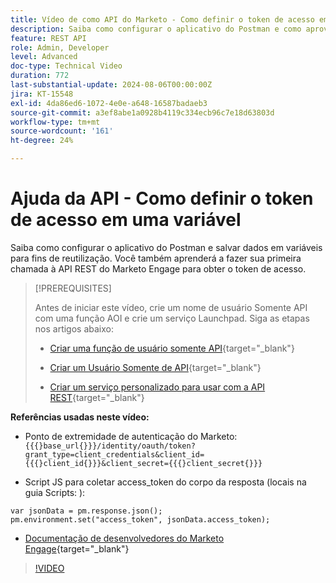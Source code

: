```yaml
---
title: Vídeo de como API do Marketo - Como definir o token de acesso em uma variável
description: Saiba como configurar o aplicativo do Postman e como aproveitar variáveis para salvar dados na variável para fins de reutilização.
feature: REST API
role: Admin, Developer
level: Advanced
doc-type: Technical Video
duration: 772
last-substantial-update: 2024-08-06T00:00:00Z
jira: KT-15548
exl-id: 4da86ed6-1072-4e0e-a648-16587badaeb3
source-git-commit: a3ef8abe1a0928b4119c334ecb96c7e18d63803d
workflow-type: tm+mt
source-wordcount: '161'
ht-degree: 24%

---
```


# Ajuda da API - Como definir o token de acesso em uma variável

Saiba como configurar o aplicativo do Postman e salvar dados em variáveis para fins de reutilização. Você também aprenderá a fazer sua primeira chamada à API REST do Marketo Engage para obter o token de acesso.

>[!PREREQUISITES]
>
>Antes de iniciar este vídeo, crie um nome de usuário Somente API com uma função AOI e crie um serviço Launchpad. Siga as etapas nos artigos abaixo:
>
>* [Criar uma função de usuário somente API](https://experienceleague.adobe.com/en/docs/marketo/using/product-docs/administration/users-and-roles/create-an-api-only-user-role){target="_blank"}
>
>* [Criar um Usuário Somente de API](https://experienceleague.adobe.com/en/docs/marketo/using/product-docs/administration/users-and-roles/create-an-api-only-user){target="_blank"}
>
>* [Criar um serviço personalizado para usar com a API REST](https://experienceleague.adobe.com/en/docs/marketo/using/product-docs/administration/additional-integrations/create-a-custom-service-for-use-with-rest-api){target="_blank"}

**Referências usadas neste vídeo:**

* Ponto de extremidade de autenticação do Marketo: `{{{}base_url{}}}/identity/oauth/token?grant_type=client_credentials&client_id={{{}client_id{}}}&client_secret={{{}client_secret{}}}`

* Script JS para coletar access_token do corpo da resposta (locais na guia Scripts: ):

```
var jsonData = pm.response.json();
pm.environment.set("access_token", jsonData.access_token);
```

* [Documentação de desenvolvedores do Marketo Engage](https://experienceleague.adobe.com/en/docs/marketo-developer/marketo/rest/authentication){target="_blank"}

>[!VIDEO](https://video.tv.adobe.com/v/3429275/?learn=on)
